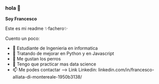 ### hola 👋

**Soy Francesco** 

Este es mi readme ✨fachero✨ 

Cuento un poco:

- 🔭 Estudiante de Ingenieria en informatica
- 🌱 Tratando de mejorar en Python y en Javascript
- 👯 Me gustan los perros
- 🤔 Tengo que practicar mas data science
- 📫 Me podes contactar
-->
Link Linkedin: linkedin.com/in/francesco-alliata-di-montereale-1950b3138/
